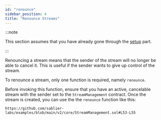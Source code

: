 ```yaml
---
id: "renounce"
sidebar_position: 4
title: "Renounce Streams"
---
```


:::note

This section assumes that you have already gone through the [setup](/contracts/v2/guides/stream-management/setup) part.

:::

Renouncing a stream means that the sender of the stream will no longer be able to cancel it. This is useful if the
sender wants to give up control of the stream.

To renounce a stream, only one function is required, namely `renounce`.

Before invoking this function, ensure that you have an active, cancelable stream with the sender set to the
`StreamManagement` contract. Once the stream is created, you can use the the `renounce` function like this:

```solidity reference title="Stream Management: Renounce"
https://github.com/sablier-labs/examples/blob/main/v2/core/StreamManagement.sol#L53-L55
```
